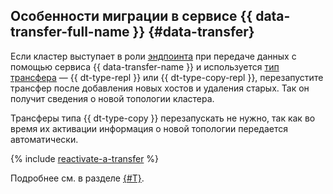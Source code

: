 ## Особенности миграции в сервисе {{ data-transfer-full-name }} {#data-transfer}

Если кластер выступает в роли [эндпоинта](../../data-transfer/concepts/index.md#endpoint) при передаче данных с помощью сервиса {{ data-transfer-name }} и используется [тип трансфера](../../data-transfer/concepts/transfer-lifecycle.md#transfer-types) — {{ dt-type-repl }} или {{ dt-type-copy-repl }}, перезапустите трансфер после добавления новых хостов и удаления старых. Так он получит сведения о новой топологии кластера. 

Трансферы типа {{ dt-type-copy }} перезапускать не нужно, так как во время их активации информация о новой топологии передается автоматически.

   {% include [reactivate-a-transfer](reactivate-a-transfer.md) %}

Подробнее см. в разделе [{#T}](../../data-transfer/operations/endpoint/migration-to-an-availability-zone.md).
